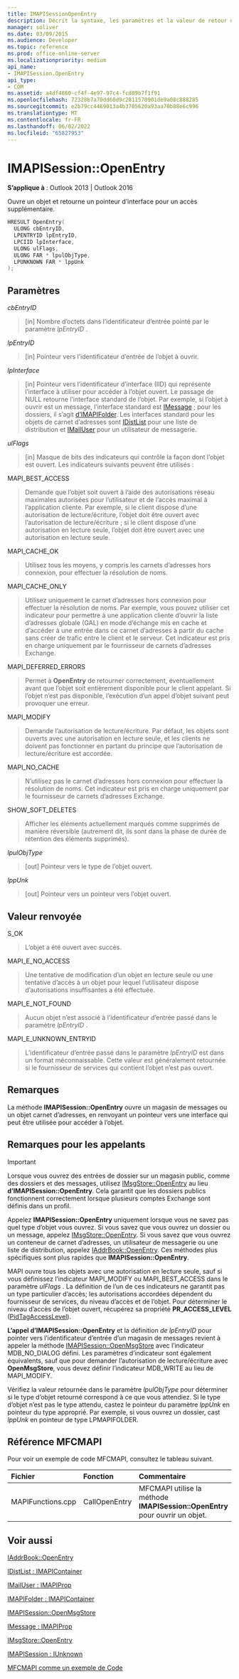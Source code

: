 ```yaml
---
title: IMAPISessionOpenEntry
description: Décrit la syntaxe, les paramètres et la valeur de retour d’IMAPISessionOpenEntry, qui ouvre un objet et retourne un pointeur d’interface pour un accès supplémentaire.
manager: soliver
ms.date: 03/09/2015
ms.audience: Developer
ms.topic: reference
ms.prod: office-online-server
ms.localizationpriority: medium
api_name:
- IMAPISession.OpenEntry
api_type:
- COM
ms.assetid: a4df4860-cf4f-4e97-97c4-fcd89b7f1f91
ms.openlocfilehash: 72328b7a70dd60d9c2811570901de9a08c888285
ms.sourcegitcommit: e2b79cc4469013a4b3705620a93aa70b88e6c996
ms.translationtype: MT
ms.contentlocale: fr-FR
ms.lasthandoff: 06/02/2022
ms.locfileid: "65827953"
---
```

# <a name="imapisessionopenentry"></a>IMAPISession::OpenEntry

  
  
**S’applique à** : Outlook 2013 | Outlook 2016 
  
Ouvre un objet et retourne un pointeur d’interface pour un accès supplémentaire.
  
```cpp
HRESULT OpenEntry(
  ULONG cbEntryID,
  LPENTRYID lpEntryID,
  LPCIID lpInterface,
  ULONG ulFlags,
  ULONG FAR * lpulObjType,
  LPUNKNOWN FAR * lppUnk
);
```

## <a name="parameters"></a>Paramètres

 _cbEntryID_
  
> [in] Nombre d’octets dans l’identificateur d’entrée pointé par le paramètre  _lpEntryID_ . 
    
 _lpEntryID_
  
> [in] Pointeur vers l’identificateur d’entrée de l’objet à ouvrir.
    
 _lpInterface_
  
> [in] Pointeur vers l’identificateur d’interface (IID) qui représente l’interface à utiliser pour accéder à l’objet ouvert. Le passage de NULL retourne l’interface standard de l’objet. Par exemple, si l’objet à ouvrir est un message, l’interface standard est [IMessage](imessageimapiprop.md) ; pour les dossiers, il s’agit [d’IMAPIFolder](imapifolderimapicontainer.md). Les interfaces standard pour les objets de carnet d’adresses sont [IDistList](idistlistimapicontainer.md) pour une liste de distribution et [IMailUser](imailuserimapiprop.md) pour un utilisateur de messagerie. 
    
 _ulFlags_
  
> [in] Masque de bits des indicateurs qui contrôle la façon dont l’objet est ouvert. Les indicateurs suivants peuvent être utilisés :
    
MAPI_BEST_ACCESS 
  
> Demande que l’objet soit ouvert à l’aide des autorisations réseau maximales autorisées pour l’utilisateur et de l’accès maximal à l’application cliente. Par exemple, si le client dispose d’une autorisation de lecture/écriture, l’objet doit être ouvert avec l’autorisation de lecture/écriture ; si le client dispose d’une autorisation en lecture seule, l’objet doit être ouvert avec une autorisation en lecture seule. 
    
MAPI_CACHE_OK
  
> Utilisez tous les moyens, y compris les carnets d’adresses hors connexion, pour effectuer la résolution de noms.
    
MAPI_CACHE_ONLY
  
> Utilisez uniquement le carnet d’adresses hors connexion pour effectuer la résolution de noms. Par exemple, vous pouvez utiliser cet indicateur pour permettre à une application cliente d’ouvrir la liste d’adresses globale (GAL) en mode d’échange mis en cache et d’accéder à une entrée dans ce carnet d’adresses à partir du cache sans créer de trafic entre le client et le serveur. Cet indicateur est pris en charge uniquement par le fournisseur de carnets d’adresses Exchange.
    
MAPI_DEFERRED_ERRORS 
  
> Permet à **OpenEntry** de retourner correctement, éventuellement avant que l’objet soit entièrement disponible pour le client appelant. Si l’objet n’est pas disponible, l’exécution d’un appel d’objet suivant peut provoquer une erreur. 
    
MAPI_MODIFY 
  
> Demande l’autorisation de lecture/écriture. Par défaut, les objets sont ouverts avec une autorisation en lecture seule, et les clients ne doivent pas fonctionner en partant du principe que l’autorisation de lecture/écriture est accordée. 
    
MAPI_NO_CACHE
  
> N’utilisez pas le carnet d’adresses hors connexion pour effectuer la résolution de noms. Cet indicateur est pris en charge uniquement par le fournisseur de carnets d’adresses Exchange.
    
SHOW_SOFT_DELETES
  
> Afficher les éléments actuellement marqués comme supprimés de manière réversible (autrement dit, ils sont dans la phase de durée de rétention des éléments supprimés).
    
 _lpulObjType_
  
> [out] Pointeur vers le type de l’objet ouvert.
    
 _lppUnk_
  
> [out] Pointeur vers un pointeur vers l’objet ouvert.
    
## <a name="return-value"></a>Valeur renvoyée

S_OK 
  
> L’objet a été ouvert avec succès.
    
MAPI_E_NO_ACCESS 
  
> Une tentative de modification d’un objet en lecture seule ou une tentative d’accès à un objet pour lequel l’utilisateur dispose d’autorisations insuffisantes a été effectuée.
    
MAPI_E_NOT_FOUND 
  
> Aucun objet n’est associé à l’identificateur d’entrée passé dans le paramètre _lpEntryID_ . 
    
MAPI_E_UNKNOWN_ENTRYID 
  
> L’identificateur d’entrée passé dans le paramètre _lpEntryID_ est dans un format méconnaissable. Cette valeur est généralement retournée si le fournisseur de services qui contient l’objet n’est pas ouvert. 
    
## <a name="remarks"></a>Remarques

La méthode **IMAPISession::OpenEntry** ouvre un magasin de messages ou un objet carnet d’adresses, en renvoyant un pointeur vers une interface qui peut être utilisée pour accéder à l’objet. 
  
## <a name="notes-to-callers"></a>Remarques pour les appelants

> [!IMPORTANT]
> Lorsque vous ouvrez des entrées de dossier sur un magasin public, comme des dossiers et des messages, utilisez [IMsgStore::OpenEntry](imsgstore-openentry.md) au lieu **d’IMAPISession::OpenEntry**. Cela garantit que les dossiers publics fonctionnent correctement lorsque plusieurs comptes Exchange sont définis dans un profil. 
  
Appelez **IMAPISession::OpenEntry** uniquement lorsque vous ne savez pas quel type d’objet vous ouvrez. Si vous savez que vous ouvrez un dossier ou un message, appelez [IMsgStore::OpenEntry](imsgstore-openentry.md). Si vous savez que vous ouvrez un conteneur de carnet d’adresses, un utilisateur de messagerie ou une liste de distribution, appelez [IAddrBook::OpenEntry](iaddrbook-openentry.md). Ces méthodes plus spécifiques sont plus rapides que **IMAPISession::OpenEntry**. 
  
MAPI ouvre tous les objets avec une autorisation en lecture seule, sauf si vous définissez l’indicateur MAPI_MODIFY ou MAPI_BEST_ACCESS dans le paramètre _ulFlags_ . La définition de l’un de ces indicateurs ne garantit pas un type particulier d’accès; les autorisations accordées dépendent du fournisseur de services, du niveau d’accès et de l’objet. Pour déterminer le niveau d’accès de l’objet ouvert, récupérez sa propriété **PR_ACCESS_LEVEL** ([PidTagAccessLevel](pidtagaccesslevel-canonical-property.md)).
  
**L’appel d’IMAPISession::OpenEntry** et la définition _de lpEntryID_ pour pointer vers l’identificateur d’entrée d’un magasin de messages revient à appeler la méthode [IMAPISession::OpenMsgStore](imapisession-openmsgstore.md) avec l’indicateur MDB_NO_DIALOG défini. Les paramètres d’indicateur sont également équivalents, sauf que pour demander l’autorisation de lecture/écriture avec **OpenMsgStore**, vous devez définir l’indicateur MDB_WRITE au lieu de MAPI_MODIFY. 
  
Vérifiez la valeur retournée dans le paramètre _lpulObjType_ pour déterminer si le type d’objet retourné correspond à ce que vous attendiez. Si le type d’objet n’est pas le type attendu, castez le pointeur du paramètre  _lppUnk_ en pointeur du type approprié. Par exemple, si vous ouvrez un dossier, cast  _lppUnk_ en pointeur de type LPMAPIFOLDER. 
  
## <a name="mfcmapi-reference"></a>Référence MFCMAPI

Pour voir un exemple de code MFCMAPI, consultez le tableau suivant.
  
|**Fichier**|**Fonction**|**Commentaire**|
|:-----|:-----|:-----|
|MAPIFunctions.cpp  <br/> |CallOpenEntry  <br/> |MFCMAPI utilise la méthode **IMAPISession::OpenEntry** pour ouvrir un objet. |
   
## <a name="see-also"></a>Voir aussi



[IAddrBook::OpenEntry](iaddrbook-openentry.md)
  
[IDistList : IMAPIContainer](idistlistimapicontainer.md)
  
[IMailUser : IMAPIProp](imailuserimapiprop.md)
  
[IMAPIFolder : IMAPIContainer](imapifolderimapicontainer.md)
  
[IMAPISession::OpenMsgStore](imapisession-openmsgstore.md)
  
[IMessage : IMAPIProp](imessageimapiprop.md)
  
[IMsgStore::OpenEntry](imsgstore-openentry.md)
  
[IMAPISession : IUnknown](imapisessioniunknown.md)


[MFCMAPI comme un exemple de Code](mfcmapi-as-a-code-sample.md)

